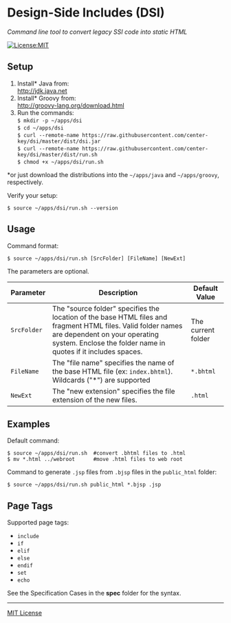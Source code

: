 # Design-Side Includes (DSI)

_Command line tool to convert legacy SSI code into static HTML_

[![License:MIT](https://img.shields.io/badge/License-MIT-blue.svg)](https://github.com/center-key/fetch-json/blob/master/LICENSE.txt)

## Setup
1. Install&ast; Java from:<br>http://jdk.java.net
1. Install&ast; Groovy from:<br>http://groovy-lang.org/download.html
1. Run the commands:<br>`$ mkdir -p ~/apps/dsi`<br>
   `$ cd ~/apps/dsi`<br>
   `$ curl --remote-name https://raw.githubusercontent.com/center-key/dsi/master/dist/dsi.jar`<br>
   `$ curl --remote-name https://raw.githubusercontent.com/center-key/dsi/master/dist/run.sh`<br>
   `$ chmod +x ~/apps/dsi/run.sh`

&ast;or just download the distributions into the `~/apps/java` and `~/apps/groovy`, respectively.

Verify your setup:
```shell
$ source ~/apps/dsi/run.sh --version
```

## Usage
Command format:
```shell
$ source ~/apps/dsi/run.sh [SrcFolder] [FileName] [NewExt]
```
The parameters are optional.

| Parameter   | Description | Default Value |
| ----------- | ----------- | ------------- |
| `SrcFolder` | The "source folder" specifies the location of the base HTML files and fragment HTML files.  Valid folder names are dependent on your operating system.  Enclose the folder name in quotes if it includes spaces. | The current folder |
| `FileName`  | The "file name" specifies the name of the base HTML file (ex: `index.bhtml`).  Wildcards ("*") are supported | `*.bhtml` |
| `NewExt`    | The "new extension" specifies the file extension of the new files. | `.html` |

## Examples
Default command:
```shell
$ source ~/apps/dsi/run.sh  #convert .bhtml files to .html
$ mv *.html ../webroot      #move .html files to web root
```
Command to generate `.jsp` files from `.bjsp` files in the `public_html` folder:
```shell
$ source ~/apps/dsi/run.sh public_html *.bjsp .jsp
```

## Page Tags
Supported page tags:
   * `include`
   * `if`
   * `elif`
   * `else`
   * `endif`
   * `set`
   * `echo`

See the Specification Cases in the **spec** folder for the syntax.

---
[MIT License](LICENSE.txt)
